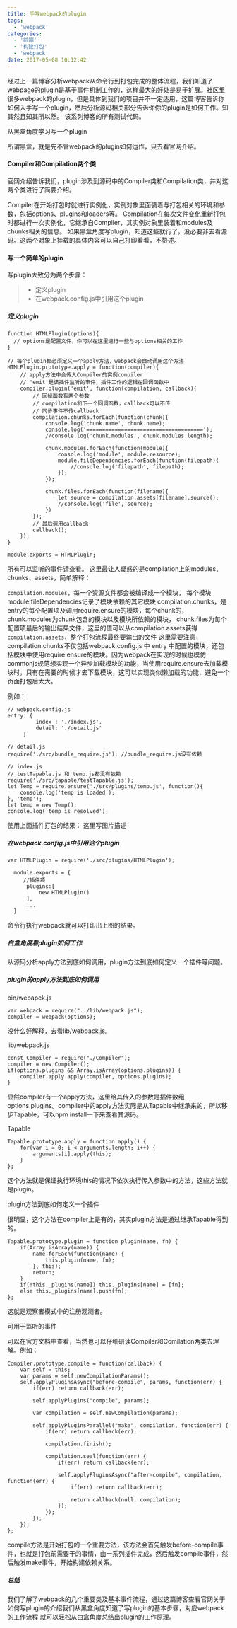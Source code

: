 ```yaml
---
title: 手写webpack的plugin
tags:
  - 'webpack'
categories:
  - '前端'
  - '构建打包'
  - 'webpack'
date: 2017-05-08 10:12:42
---
```

经过上一篇博客分析webpack从命令行到打包完成的整体流程，我们知道了webpage的plugin是基于事件机制工作的，这样最大的好处是易于扩展。社区里很多webpack的plugin，但是具体到我们的项目并不一定适用，这篇博客告诉你如何入手写一个plugin，然后分析源码相关部分告诉你你的plugin是如何工作。知其然且知其所以然。
该系列博客的所有测试代码。
<!--more-->
从黑盒角度学习写一个plugin

所谓黑盒，就是先不管webpack的plugin如何运作，只去看官网介绍。

#### Compiler和Compilation两个类

官网介绍告诉我们，plugin涉及到源码中的Compiler类和Compilation类，并对这两个类进行了简要介绍。

Compiler在开始打包时就进行实例化，实例对象里面装着与打包相关的环境和参数，包括options、plugins和loaders等。
Compilation在每次文件变化重新打包时都进行一次实例化，它继承自Compiler，其实例对象里装着和modules及chunks相关的信息。
如果黑盒角度写plugin，知道这些就行了，没必要非去看源码。这两个对象上挂载的具体内容可以自己打印看看，不赘述。

#### 写一个简单的plugin

写plugin大致分为两个步骤：

>* 定义plugin
>* 在webpack.config.js中引用这个plugin
##### 定义plugin
```
function HTMLPlugin(options){
  // options是配置文件，你可以在这里进行一些与options相关的工作
}

// 每个plugin都必须定义一个apply方法，webpack会自动调用这个方法
HTMLPlugin.prototype.apply = function(compiler){
    // apply方法中会传入Compiler的实例compiler
    // 'emit'是该插件监听的事件，插件工作的逻辑在回调函数中
    compiler.plugin('emit', function(compilation, callback){
        // 回掉函数有两个参数
        // compilation和下一个回调函数，callback可以不传
        // 同步事件不传callback
        compilation.chunks.forEach(function(chunk){
            console.log('chunk.name', chunk.name);
            console.log('=====================================');
            //console.log('chunk.modules', chunk.modules.length);

            chunk.modules.forEach(function(module){
                console.log('module', module.resource);
                module.fileDependencies.forEach(function(filepath){
                    //console.log('filepath', filepath);
                });
            });

            chunk.files.forEach(function(filename){
                let source = compilation.assets[filename].source();
                //console.log('file', source);
            })
        });
        // 最后调用callback
        callback();
    });
}

module.exports = HTMLPlugin;
```

所有可以监听的事件请查看。
这里最让人疑惑的是compilation上的modules、chunks、assets，简单解释：

`compilation.modules`，每一个资源文件都会被编译成一个模块， 每个模块module.fileDependencies记录了模块依赖的其它模块
compilation.chunks，是entry的每个配置项及调用require.ensure的模块，每个chunk的， chunk.modules为chunk包含的模块以及模块所依赖的模块， chunk.files为每个配置项最后的输出结果文件，这里的值可以从compilation.assets获得
`compilation.assets`，整个打包流程最终要输出的文件
这里需要注意，compilation.chunks不仅包括webpack.config.js 中 entry 中配置的模块，还包括模块中使用require.ensure的模块。因为webpack在实现的时候也模仿commonjs规范想实现一个异步加载模块的功能，当使用require.ensure去加载模块时，只有在需要的时候才去下载模块，这可以实现类似懒加载的功能，避免一个页面打包后太大。

例如：
```
// webpack.config.js
entry: {
         index : './index.js',
         detail: './detail.js'
     }

// detail.js
require('./src/bundle_require.js'); //bundle_require.js没有依赖

// index.js
// testTapable.js 和 temp.js都没有依赖
require('./src/tapable/testTapable.js');
let Temp = require.ensure('./src/plugins/temp.js', function(){
    console.log('temp is loaded');
}, 'temp');
let temp = new Temp();
console.log('temp is resolved');
```
使用上面插件打包的结果：
这里写图片描述

##### 在webpack.config.js中引用这个plugin
```
var HTMLPlugin = require('./src/plugins/HTMLPlugin');

  module.exports = {
     //插件项
      plugins:[
          new HTMLPlugin()
      ],
      ...
  }
```
命令行执行webpack就可以打印出上图的结果。

##### 白盒角度看plugin如何工作

从源码分析apply方法到底如何调用，plugin方法到底如何定义一个插件等问题。

##### plugin的apply方法到底如何调用

bin/webapck.js
```
var webpack = require("../lib/webpack.js");
compiler = webpack(options);
```
没什么好解释，去看lib/webpack.js。

lib/webpack.js
```
const Compiler = require("./Compiler");
compiler = new Compiler();
if(options.plugins && Array.isArray(options.plugins)) {
    compiler.apply.apply(compiler, options.plugins);
}
```
显然compiler有一个apply方法，这里给其传入的参数是插件数组options.plugins。compiler中的apply方法实际是从Tapable中继承来的，所以移步Tapable，可以npm install一下来查看其源码。

Tapable
```
Tapable.prototype.apply = function apply() {
    for(var i = 0; i < arguments.length; i++) {
        arguments[i].apply(this);
    }
};
```
这个方法就是保证执行环境this的情况下依次执行传入参数中的方法，这些方法就是plugin。

plugin方法到底如何定义一个插件

很明显，这个方法在compiler上是有的，其实plugin方法是通过继承Tapable得到的。
```
Tapable.prototype.plugin = function plugin(name, fn) {
    if(Array.isArray(name)) {
        name.forEach(function(name) {
            this.plugin(name, fn);
        }, this);
        return;
    }
    if(!this._plugins[name]) this._plugins[name] = [fn];
    else this._plugins[name].push(fn);
};
```
这就是观察者模式中的注册观测者。

可用于监听的事件

可以在官方文档中查看，当然也可以仔细研读Compiler和Comilation两类去理解。例如：
```
Compiler.prototype.compile = function(callback) {
    var self = this;
    var params = self.newCompilationParams();
    self.applyPluginsAsync("before-compile", params, function(err) {
        if(err) return callback(err);

        self.applyPlugins("compile", params);

        var compilation = self.newCompilation(params);

        self.applyPluginsParallel("make", compilation, function(err) {
            if(err) return callback(err);

            compilation.finish();

            compilation.seal(function(err) {
                if(err) return callback(err);

                self.applyPluginsAsync("after-compile", compilation, function(err) {
                    if(err) return callback(err);

                    return callback(null, compilation);
                });
            });
        });
    });
};
```
compile方法是开始打包的一个重要方法，该方法会首先触发before-compile事件，也就是打包前需要干的事情，由一系列插件完成，然后触发compile事件，然后触发make事件，开始构建依赖关系。

##### 总结

我们了解了webpack的几个重要类及基本事件流程，通过这篇博客查看官网关于如何写plugin的介绍我们从黑盒角度知道了写plugin的基本步骤，对应webpack的工作流程
就可以轻松从白盒角度总结出plugin的工作原理。
